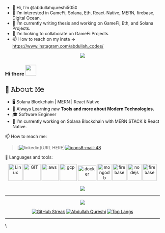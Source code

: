 - 👋 Hi, I’m @abdullahqureshi5050
- 👀 I’m interested in GameFi, Solana, Eth, React-Native, MERN, firebase, Digital Ocean.
- 🌱 I’m currently writing thesis and working on GameFi, Eth, and Solana Projects. 
- 💞️ I’m looking to collaborate on GameFi Projects. 
- 📫 How to reach on my insta -> https://www.instagram.com/abdullah_codes/ 

<p align="center">
  <img src= "https://komarev.com/ghpvc/?username=kashan-1&style=for-the-badge">
</p>
<p align="center">
</p>

### Hi there <img src="https://github.com/TheDudeThatCode/TheDudeThatCode/blob/master/Assets/Hi.gif" width="35" />
<p align="center">


## :book: 𝙰𝚋𝚘𝚞𝚝 𝙼𝚎
- 🖥 Solana Blockchain | MERN | React Native
- 🔭 Always Learning <i>new</i> <b> Tools and more about Modern Technologies.</b>
- 🎓 Software Engineer 
- :round_pushpin: I’m currently working on Solana Blockchain with MERN STACK & React Native. 

📫 How to reach me: 
>[![linkedin](https://user-images.githubusercontent.com/75361545/205706651-63e48c3d-3a9e-4a0a-902f-8d05995981eb.png)](URL HERE)[![icons8-mail-48](https://user-images.githubusercontent.com/75361545/205708010-1b0de459-a10c-4d44-b649-5005f6038763.png)](URL)

<!--  Tools sections  -->
:stars: Languages and tools:

>
<p align="center">
      <img src="https://www.vectorlogo.zone/logos/linux/linux-icon.svg" alt="Linux" width="45" height="55"/>
      <img src="https://www.vectorlogo.zone/logos/git-scm/git-scm-icon.svg" alt="GIT" width="55" height="55"/>
      <img src="https://www.vectorlogo.zone/logos/amazon_aws/amazon_aws-icon.svg" alt="aws" width="55" height="55"/>
      <img src="https://www.vectorlogo.zone/logos/google_cloud/google_cloud-icon.svg" alt="gcp" width="55" height="55"/>
      <img src="https://www.vectorlogo.zone/logos/docker/docker-official.svg" alt="docker" width="60" height="50"/>
      <img src="https://www.vectorlogo.zone/logos/mongodb/mongodb-icon.svg" alt="mongodb" width="45" height="55"/>
      <img src="https://www.vectorlogo.zone/logos/firebase/firebase-icon.svg" alt="firebase" width="45" height="55"/>
      <img src="https://www.vectorlogo.zone/logos/nodejs/nodejs-icon.svg" alt="nodejs" width="45" height="55"/>
      <img src="https://www.vectorlogo.zone/logos/reactjs/reactjs-icon.svg" alt="firebase" width="45" height="55"/>
</p>

<p align="center">
  <a href="https://skillicons.dev">
    <img src="https://skillicons.dev/icons?i=aws,ts,vscode,js,html,css,nodejs,bootstrap,mongodb,firebase,express&theme=dark" />
  </a>
</p>


---

<p align="center">
      <img src="https://img.shields.io/badge/VSCode-0078D4?style=for-the-badge&logo=visual%20studio%20code&logoColor=white" />
</p> 



<!--  Stats sections  -->
<div align="center">

[![GitHub Streak](https://streak-stats.demolab.com/?user=abdullahqureshi5050)](https://git.io/streak-stats)
[![Abdullah Qureshi](https://github-readme-stats.vercel.app/api?username=abdullahqureshi5050&count_private=true&show_icons=true&theme=dark)]([https://github.com/abdullahqureshi5050/github-readme-stats](https://github.com/abdullahqureshi5050/abdullahqureshi5050)) [![Top Langs](https://github-readme-stats.vercel.app/api/top-langs/?username=abdullahqureshi5050&count_private=true&show_icons=true&theme=dark&layout=compact)]([https://github.com/abdullahqureshi5050/github-readme-stats](https://github.com/abdullahqureshi5050/abdullahqureshi5050))


</div>


<!--  Snake Matrics  -->
---
\             

